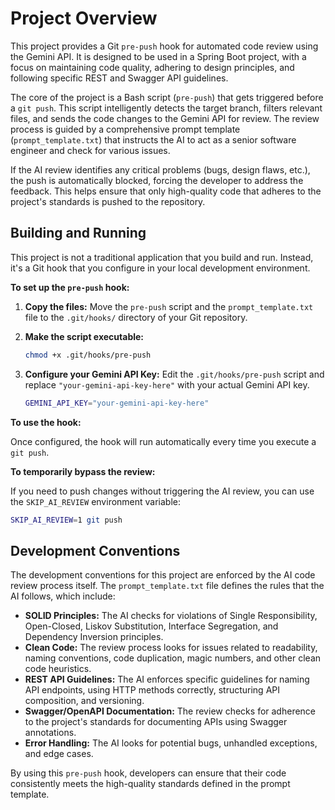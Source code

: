# Project Overview

This project provides a Git `pre-push` hook for automated code review using the Gemini API. It is designed to be used in a Spring Boot project, with a focus on maintaining code quality, adhering to design principles, and following specific REST and Swagger API guidelines.

The core of the project is a Bash script (`pre-push`) that gets triggered before a `git push`. This script intelligently detects the target branch, filters relevant files, and sends the code changes to the Gemini API for review. The review process is guided by a comprehensive prompt template (`prompt_template.txt`) that instructs the AI to act as a senior software engineer and check for various issues.

If the AI review identifies any critical problems (bugs, design flaws, etc.), the push is automatically blocked, forcing the developer to address the feedback. This helps ensure that only high-quality code that adheres to the project's standards is pushed to the repository.

## Building and Running

This project is not a traditional application that you build and run. Instead, it's a Git hook that you configure in your local development environment.

**To set up the `pre-push` hook:**

1.  **Copy the files:**
    Move the `pre-push` script and the `prompt_template.txt` file to the `.git/hooks/` directory of your Git repository.

2.  **Make the script executable:**
    ```bash
    chmod +x .git/hooks/pre-push
    ```

3.  **Configure your Gemini API Key:**
    Edit the `.git/hooks/pre-push` script and replace `"your-gemini-api-key-here"` with your actual Gemini API key.

    ```bash
    GEMINI_API_KEY="your-gemini-api-key-here"
    ```

**To use the hook:**

Once configured, the hook will run automatically every time you execute a `git push`.

**To temporarily bypass the review:**

If you need to push changes without triggering the AI review, you can use the `SKIP_AI_REVIEW` environment variable:

```bash
SKIP_AI_REVIEW=1 git push
```

## Development Conventions

The development conventions for this project are enforced by the AI code review process itself. The `prompt_template.txt` file defines the rules that the AI follows, which include:

*   **SOLID Principles:** The AI checks for violations of Single Responsibility, Open-Closed, Liskov Substitution, Interface Segregation, and Dependency Inversion principles.
*   **Clean Code:** The review process looks for issues related to readability, naming conventions, code duplication, magic numbers, and other clean code heuristics.
*   **REST API Guidelines:** The AI enforces specific guidelines for naming API endpoints, using HTTP methods correctly, structuring API composition, and versioning.
*   **Swagger/OpenAPI Documentation:** The review checks for adherence to the project's standards for documenting APIs using Swagger annotations.
*   **Error Handling:** The AI looks for potential bugs, unhandled exceptions, and edge cases.

By using this `pre-push` hook, developers can ensure that their code consistently meets the high-quality standards defined in the prompt template.

